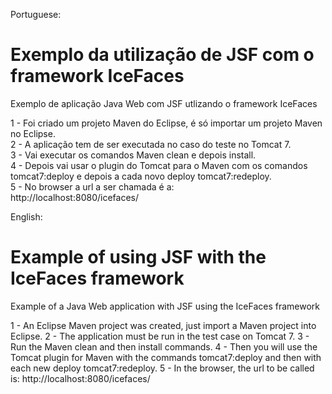 
Portuguese:
# Exemplo da utilização de JSF com o framework IceFaces  

Exemplo de aplicação Java Web com JSF utlizando o framework IceFaces  

1 - Foi criado um projeto Maven do Eclipse, é só importar um projeto Maven no Eclipse.    
2 - A aplicação tem de ser executada no caso do teste no Tomcat 7.  
3 - Vai executar os comandos Maven clean e depois install.  
4 - Depois vai usar o plugin do Tomcat para o Maven com os comandos   
    tomcat7:deploy e depois a cada novo deploy tomcat7:redeploy.      
5 - No browser a url a ser chamada é a:   
    http://localhost:8080/icefaces/  


English:
# Example of using JSF with the IceFaces framework

Example of a Java Web application with JSF using the IceFaces framework

1 - An Eclipse Maven project was created, just import a Maven project into Eclipse.
2 - The application must be run in the test case on Tomcat 7.
3 - Run the Maven clean and then install commands.
4 - Then you will use the Tomcat plugin for Maven with the commands
    tomcat7:deploy and then with each new deploy tomcat7:redeploy.
5 - In the browser, the url to be called is:
    http://localhost:8080/icefaces/  
